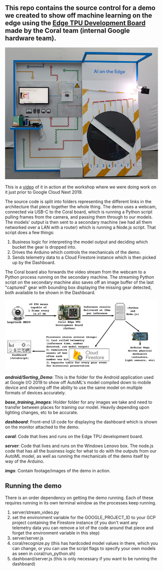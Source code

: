 ## This repo contains the source control for a demo we created to show off machine learning on the edge using the [Edge TPU Development Board](http://coral.withgoogle.com/products/dev-board) made by the Coral team (internal Google hardware team).

![Demo in all its glory](imgs/Sorting_Demo_GoogleIO.png)

This is a [video](https://www.youtube.com/watch?v=ryPz6atrU3M) of it in action at the workshop where we were doing work on it just prior to Google Cloud Next 2019.

The source code is split into folders representing the different links in the architecture that piece together the whole thing. The demo uses a webcam, connected via USB-C to the Coral board, which is running a Python script pulling frames from the camera, and passing them through to our models. The models' output is then sent to a secondary machine (we had all them networked over a LAN with a router) which is running a Node.js script. That script does a few things:

1) Business logic for interpreting the model output and deciding which bucket the gear is dropped into.
2) Drives the Arduino which controls the mechanicals of the demo.
3) Sends telemetry data to a Cloud Firestore instance which is then picked up by the Dashboard.

The Coral board also forwards the video stream from the webcam to a Python process running on the secondary machine. The streaming Python script on the secondary machine also saves off an image buffer of the last "captured" gear with bounding box displaying the missing gear detected, both available to be shown in the Dashboard.

![Architecture diagram](imgs/SortingDemoArchitecture.png)

**_android/Sorting_Demo_**: This is the folder for the Android application used at Google I/O 2019 to show off AutoML's model compiled down to mobile device and showing off the ability to use the same model on multiple formats of devices accurately.

**_base_training_images_**: Holder folder for any images we take and need to transfer between places for training our model. Heavily depending upon lighting changes, etc to be accurate.

**_dashboard_**: Front-end UI code for displaying the dashboard which is shown on the monitor attached to the demo.

**_coral_**: Code that lives and runs on the Edge TPU development board.

**_server_**: Code that lives and runs on the Windows Lenovo box. The node.js code that has all the business logic for what to do with the outputs from our AutoML model, as well as running the mechanicals of the demo itself by way of the Arduino.

**_imgs_**: Contain footage/images of the demo in action.

## Running the demo

There is an order dependency on getting the demo running. Each of these requires running in its own terminal window as the processes keep running.

1. server/stream_video.py
2. set the environment variable for the GOOGLE_PROJECT_ID to your GCP project containing the Firestore instance (if you don't want any telemetry data you can remove a lot of the code around that piece and forget the environment variable in this step)
  1. server/server.js
3. coral/recognize.py (this has hardcoded model values in there, which you can change, or you can use the script flags to specify your own models as seen in coral/run_python.sh)
4. dashboard/server.js (this is only necessary if you want to be running the dashboard)